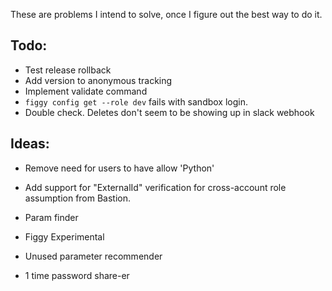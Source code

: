 These are problems I intend to solve, once I figure out the best way to do it.

## Todo:
- Test release rollback
- Add version to anonymous tracking
- Implement validate command
- `figgy config get --role dev` fails with sandbox login.
- Double check. Deletes don't seem to be showing up in slack webhook

## Ideas:
- Remove need for users to have allow 'Python'


- Add support for "ExternalId" verification for cross-account role assumption from Bastion.
- Param finder
- Figgy Experimental
- Unused parameter recommender
- 1 time password share-er